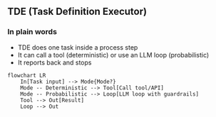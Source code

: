 ## TDE (Task Definition Executor)

### In plain words
- TDE does one task inside a process step
- It can call a tool (deterministic) or use an LLM loop (probabilistic)
- It reports back and stops

```mermaid
flowchart LR
    In[Task input] --> Mode{Mode?}
    Mode -- Deterministic --> Tool[Call tool/API]
    Mode -- Probabilistic --> Loop[LLM loop with guardrails]
    Tool --> Out[Result]
    Loop --> Out
```


